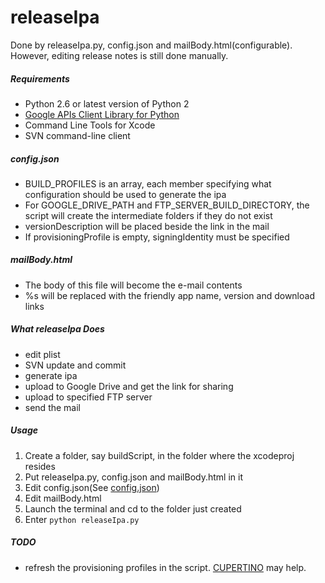 releaseIpa
==========

Done by releaseIpa.py, config.json and mailBody.html(configurable). 
However, editing release notes is still done manually.

##### Requirements

* Python 2.6 or latest version of Python 2
* [Google APIs Client Library for Python](https://developers.google.com/api-client-library/python/)
* Command Line Tools for Xcode
* SVN command-line client

##### config.json<a name="config.json"></a>

* BUILD_PROFILES is an array, each member specifying what configuration should be used to generate the ipa
* For GOOGLE_DRIVE_PATH and FTP_SERVER_BUILD_DIRECTORY, the script will create the intermediate folders if they do not exist
* versionDescription will be placed beside the link in the mail
* If provisioningProfile is empty, signingIdentity must be specified

##### mailBody.html

* The body of this file will become the e-mail contents
* %s will be replaced with the friendly app name, version and download links

##### What releaseIpa Does

* edit plist
* SVN update and commit
* generate ipa
* upload to Google Drive and get the link for sharing
* upload to specified FTP server
* send the mail

##### Usage

1. Create a folder, say buildScript, in the folder where the xcodeproj resides
1. Put releaseIpa.py, config.json and mailBody.html in it
1. Edit config.json(See [config.json](#config.json))
1. Edit mailBody.html
1. Launch the terminal and cd to the folder just created
1. Enter `python releaseIpa.py`

##### TODO

* refresh the provisioning profiles in the script. [CUPERTINO](https://github.com/nomad/cupertino) may help.